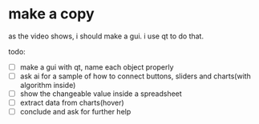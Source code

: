 # make a copy

as the video shows, i should make a gui. i use qt to do that.

todo:

- [ ] make a gui with qt, name each object properly
- [ ] ask ai for a sample of how to connect buttons, sliders and charts(with algorithm inside)
- [ ] show the changeable value inside a spreadsheet
- [ ] extract data from charts(hover)
- [ ] conclude and ask for further help
